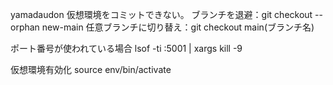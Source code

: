 yamadaudon
仮想環境をコミットできない。
ブランチを退避：git checkout --orphan new-main
任意ブランチに切り替え：git checkout main(ブランチ名)

ポート番号が使われている場合
lsof -ti :5001 | xargs kill -9

仮想環境有効化
source env/bin/activate